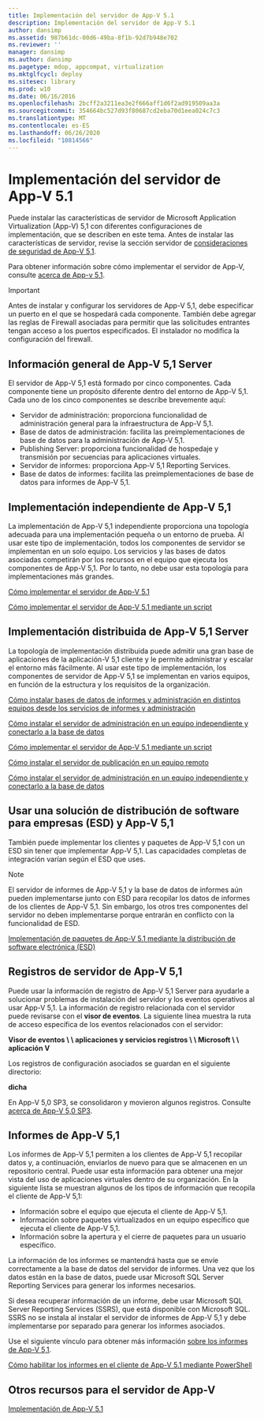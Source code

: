 ```yaml
---
title: Implementación del servidor de App-V 5.1
description: Implementación del servidor de App-V 5.1
author: dansimp
ms.assetid: 987b61dc-00d6-49ba-8f1b-92d7b948e702
ms.reviewer: ''
manager: dansimp
ms.author: dansimp
ms.pagetype: mdop, appcompat, virtualization
ms.mktglfcycl: deploy
ms.sitesec: library
ms.prod: w10
ms.date: 06/16/2016
ms.openlocfilehash: 2bcff2a3211ea3e2f666aff1d6f2ad919509aa3a
ms.sourcegitcommit: 354664bc527d93f80687cd2eba70d1eea024c7c3
ms.translationtype: MT
ms.contentlocale: es-ES
ms.lasthandoff: 06/26/2020
ms.locfileid: "10814566"
---
```

# Implementación del servidor de App-V 5.1

Puede instalar las características de servidor de Microsoft Application Virtualization (App-V) 5,1 con diferentes configuraciones de implementación, que se describen en este tema. Antes de instalar las características de servidor, revise la sección servidor de [consideraciones de seguridad de App-V 5,1](app-v-51-security-considerations.md).

Para obtener información sobre cómo implementar el servidor de App-V, consulte [acerca de App-v 5,1](about-app-v-51.md#bkmk-migrate-to-51).

> [!IMPORTANT]
> Antes de instalar y configurar los servidores de App-V 5,1, debe especificar un puerto en el que se hospedará cada componente. También debe agregar las reglas de Firewall asociadas para permitir que las solicitudes entrantes tengan acceso a los puertos especificados. El instalador no modifica la configuración del firewall.

## <a href="" id="---------app-v-5-1-server-overview"></a> Información general de App-V 5,1 Server

El servidor de App-V 5,1 está formado por cinco componentes. Cada componente tiene un propósito diferente dentro del entorno de App-V 5,1. Cada uno de los cinco componentes se describe brevemente aquí:

- Servidor de administración: proporciona funcionalidad de administración general para la infraestructura de App-V 5,1.
- Base de datos de administración: facilita las preimplementaciones de base de datos para la administración de App-V 5,1.
- Publishing Server: proporciona funcionalidad de hospedaje y transmisión por secuencias para aplicaciones virtuales.
- Servidor de informes: proporciona App-V 5,1 Reporting Services.
- Base de datos de informes: facilita las preimplementaciones de base de datos para informes de App-V 5,1.

## <a href="" id="---------app-v-5-1-stand-alone-deployment"></a> Implementación independiente de App-V 5,1

La implementación de App-V 5,1 independiente proporciona una topología adecuada para una implementación pequeña o un entorno de prueba. Al usar este tipo de implementación, todos los componentes de servidor se implementan en un solo equipo. Los servicios y las bases de datos asociadas competirán por los recursos en el equipo que ejecuta los componentes de App-V 5,1. Por lo tanto, no debe usar esta topología para implementaciones más grandes.

[Cómo implementar el servidor de App-V 5.1](how-to-deploy-the-app-v-51-server.md)

[Cómo implementar el servidor de App-V 5.1 mediante un script](how-to-deploy-the-app-v-51-server-using-a-script.md)

## <a href="" id="---------app-v-5-1-server-distributed-deployment"></a> Implementación distribuida de App-V 5,1 Server

La topología de implementación distribuida puede admitir una gran base de aplicaciones de la aplicación-V 5,1 cliente y le permite administrar y escalar el entorno más fácilmente. Al usar este tipo de implementación, los componentes de servidor de App-V 5,1 se implementan en varios equipos, en función de la estructura y los requisitos de la organización.

[Cómo instalar bases de datos de informes y administración en distintos equipos desde los servicios de informes y administración](how-to-install-the-management-and-reporting-databases-on-separate-computers-from-the-management-and-reporting-services51.md)

[Cómo instalar el servidor de administración en un equipo independiente y conectarlo a la base de datos](how-to-install-the-management-server-on-a-standalone-computer-and-connect-it-to-the-database51.md)

[Cómo implementar el servidor de App-V 5.1 mediante un script](how-to-deploy-the-app-v-51-server-using-a-script.md)

[Cómo instalar el servidor de publicación en un equipo remoto](how-to-install-the-publishing-server-on-a-remote-computer51.md)

[Cómo instalar el servidor de administración en un equipo independiente y conectarlo a la base de datos](how-to-install-the-management-server-on-a-standalone-computer-and-connect-it-to-the-database51.md)

## Usar una solución de distribución de software para empresas (ESD) y App-V 5,1

También puede implementar los clientes y paquetes de App-V 5,1 con un ESD sin tener que implementar App-V 5,1. Las capacidades completas de integración varían según el ESD que uses.

> [!NOTE]
> El servidor de informes de App-V 5,1 y la base de datos de informes aún pueden implementarse junto con ESD para recopilar los datos de informes de los clientes de App-V 5,1. Sin embargo, los otros tres componentes del servidor no deben implementarse porque entrarán en conflicto con la funcionalidad de ESD.

[Implementación de paquetes de App-V 5.1 mediante la distribución de software electrónica (ESD)](deploying-app-v-51-packages-by-using-electronic-software-distribution--esd-.md)

## <a href="" id="---------app-v-5-1-server-logs"></a> Registros de servidor de App-V 5,1

Puede usar la información de registro de App-V 5,1 Server para ayudarle a solucionar problemas de instalación del servidor y los eventos operativos al usar App-V 5,1. La información de registro relacionada con el servidor puede revisarse con el **visor de eventos**. La siguiente línea muestra la ruta de acceso específica de los eventos relacionados con el servidor:

**Visor de eventos \ \ aplicaciones y servicios registros \ \ Microsoft \ \ aplicación V**

Los registros de configuración asociados se guardan en el siguiente directorio:

**dicha**

En App-V 5,0 SP3, se consolidaron y movieron algunos registros. Consulte [acerca de App-V 5,0 SP3](about-app-v-50-sp3.md#bkmk-event-logs-moved).

## <a href="" id="---------app-v-5-1-reporting"></a> Informes de App-V 5,1

Los informes de App-V 5,1 permiten a los clientes de App-V 5,1 recopilar datos y, a continuación, enviarlos de nuevo para que se almacenen en un repositorio central. Puede usar esta información para obtener una mejor vista del uso de aplicaciones virtuales dentro de su organización. En la siguiente lista se muestran algunos de los tipos de información que recopila el cliente de App-V 5,1:

- Información sobre el equipo que ejecuta el cliente de App-V 5,1.
- Información sobre paquetes virtualizados en un equipo específico que ejecuta el cliente de App-V 5,1.
- Información sobre la apertura y el cierre de paquetes para un usuario específico.

La información de los informes se mantendrá hasta que se envíe correctamente a la base de datos del servidor de informes. Una vez que los datos están en la base de datos, puede usar Microsoft SQL Server Reporting Services para generar los informes necesarios.

Si desea recuperar información de un informe, debe usar Microsoft SQL Server Reporting Services (SSRS), que está disponible con Microsoft SQL. SSRS no se instala al instalar el servidor de informes de App-V 5,1 y debe implementarse por separado para generar los informes asociados.

Use el siguiente vínculo para obtener más información [sobre los informes de App-V 5,1](about-app-v-51-reporting.md).

[Cómo habilitar los informes en el cliente de App-V 5.1 mediante PowerShell](how-to-enable-reporting-on-the-app-v-51-client-by-using-powershell.md)

## Otros recursos para el servidor de App-V

[Implementación de App-V 5.1](deploying-app-v-51.md)
